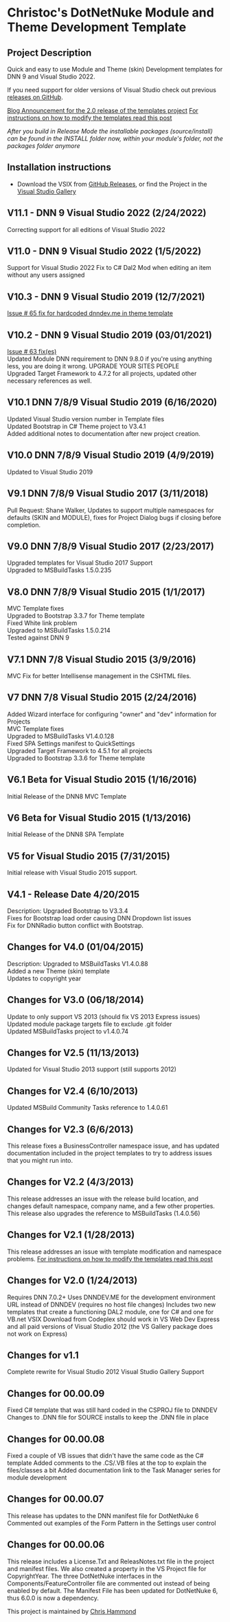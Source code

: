 Christoc's DotNetNuke Module and Theme Development Template
==========

Project Description
-----------
Quick and easy to use Module and Theme (skin) Development templates for DNN 9 and Visual Studio 2022.

If you need support for older versions of Visual Studio check out previous [releases on GitHub](https://github.com/ChrisHammond/DNNTemplates/releases).

[Blog Announcement for the 2.0 release of the templates project](https://www.chrishammond.com/Blog/itemid/2616/using-the-new-module-development-templates-for-dot)
[For instructions on how to modify the templates read this post](https://christoc.com/Tutorials/All-Tutorials/Customizing-the-latest-DotNetNuke-Module-Development-Project-Templates)

*After you build in Release Mode the installable packages (source/install) can be found in the INSTALL folder now, within your module's folder, not the packages folder anymore*

Installation instructions
-----------
* Download the VSIX from [GitHub Releases](https://github.com/ChrisHammond/DNNTemplates/releases), or find the Project in the [Visual Studio Gallery](https://visualstudiogallery.msdn.microsoft.com/bdd506ef-d5c3-4274-bf1d-9e673fb23484)

V11.1 - DNN 9 Visual Studio 2022 (2/24/2022) 
-----------
Correcting support for all editions of Visual Studio 2022


V11.0 - DNN 9 Visual Studio 2022 (1/5/2022) 
-----------
Support for Visual Studio 2022
Fix to C# Dal2 Mod when editing an item without any users assigned


V10.3 - DNN 9 Visual Studio 2019 (12/7/2021) 
-----------
[Issue # 65 fix for hardcoded dnndev.me in theme template](https://github.com/ChrisHammond/DNNTemplates/issues/65)  


V10.2 - DNN 9 Visual Studio 2019 (03/01/2021) 
-----------
[Issue # 63 fix(es)](https://github.com/ChrisHammond/DNNTemplates/issues/63)  
Updated Module DNN requirement to DNN 9.8.0 if you're using anything less, you are doing it wrong. UPGRADE YOUR SITES PEOPLE  
Upgraded Target Framework to 4.7.2 for all projects, updated other necessary references as well.


V10.1 DNN 7/8/9 Visual Studio 2019 (6/16/2020)
-----------
Updated Visual Studio version number in Template files  
Updated Bootstrap in C# Theme project to V3.4.1  
Added additional notes to documentation after new project creation.


V10.0 DNN 7/8/9 Visual Studio 2019 (4/9/2019)
-----------
Updated to Visual Studio 2019


V9.1 DNN 7/8/9 Visual Studio 2017 (3/11/2018)
-----------
Pull Request: Shane Walker, Updates to support multiple namespaces for defaults (SKIN and MODULE), fixes for Project Dialog bugs if closing before completion.


V9.0 DNN 7/8/9 Visual Studio 2017 (2/23/2017)
-----------
Upgraded templates for Visual Studio 2017 Support  
Upgraded to MSBuildTasks 1.5.0.235


V8.0 DNN 7/8/9 Visual Studio 2015 (1/1/2017)
-----------
MVC Template fixes  
Upgraded to Bootstrap 3.3.7 for Theme template  
Fixed White link problem  
Upgraded to MSBuildTasks 1.5.0.214  
Tested against DNN 9

V7.1 DNN 7/8 Visual Studio 2015 (3/9/2016)
-----------
MVC Fix for better Intellisense management in the CSHTML files.


V7 DNN 7/8 Visual Studio 2015 (2/24/2016)
-----------
Added Wizard interface for configuring "owner" and "dev" information for Projects  
MVC Template fixes  
Upgraded to MSBuildTasks V1.4.0.128  
Fixed SPA Settings manifest to QuickSettings  
Upgraded Target Framework to 4.5.1 for all projects  
Upgraded to Bootstrap 3.3.6 for Theme template

V6.1 Beta for Visual Studio 2015 (1/16/2016)
-----------
Initial Release of the DNN8 MVC Template

V6 Beta for Visual Studio 2015 (1/13/2016)
-----------
Initial Release of the DNN8 SPA Template

V5 for Visual Studio 2015 (7/31/2015)
-----------
Initial release with Visual Studio 2015 support. 

V4.1 - Release Date 4/20/2015
-----------
Description: Upgraded Bootstrap to V3.3.4  
Fixes for Bootstrap load order causing DNN Dropdown list issues  
Fix for DNNRadio button conflict with Bootstrap.

Changes for V4.0 (01/04/2015)
-----------
Description: Upgraded to MSBuildTasks V1.4.0.88  
Added a new Theme (skin) template  
Updates to copyright year

Changes for V3.0 (06/18/2014)
-----------
Update to only support VS 2013 (should fix VS 2013 Express issues)  
Updated module package targets file to exclude .git folder  
Updated MSBuildTasks project to v1.4.0.74

Changes for V2.5 (11/13/2013)
-----------
Updated for Visual Studio 2013 support (still supports 2012)

Changes for V2.4 (6/10/2013)
-----------
Updated MSBuild Community Tasks reference to 1.4.0.61

Changes for V2.3 (6/6/2013)
-----------
This release fixes a BusinessController namespace issue, and has updated documentation included in the project templates to try to address issues that you might run into.

Changes for V2.2 (4/3/2013)
-----------
This release addresses an issue with the release build location, and changes default namespace, company name, and a few other properties. This release also upgrades the reference to MSBuildTasks (1.4.0.56)

Changes for V2.1 (1/28/2013)
-----------
This release addresses an issue with template modification and namespace problems.
[For instructions on how to modify the templates read this post](https://christoc.com/Tutorials/All-Tutorials/Customizing-the-latest-DotNetNuke-Module-Development-Project-Templates)

Changes for V2.0 (1/24/2013)
-----------
Requires DNN 7.0.2+
Uses DNNDEV.ME for the development environment URL instead of DNNDEV (requires no host file changes)
Includes two new templates that create a functioning DAL2 module, one for C# and one for VB.net
VSIX Download from Codeplex should work in VS Web Dev Express and all paid versions of Visual Studio 2012 (the VS Gallery package does not work on Express)

Changes for v1.1
-----------
Complete rewrite for Visual Studio 2012
Visual Studio Gallery Support

Changes for 00.00.09
-----------
Fixed C# template that was still hard coded in the CSPROJ file to DNNDEV
Changes to .DNN file for SOURCE installs to keep the .DNN file in place

Changes for 00.00.08
-----------
Fixed a couple of VB issues that didn't have the same code as the C# template
Added comments to the .CS/.VB files at the top to explain the files/classes a bit
Added documentation link to the Task Manager series for module development

Changes for 00.00.07
-----------
This release has updates to the DNN manifest file for DotNetNuke 6
Commented out examples of the Form Pattern in the Settings user control

Changes for 00.00.06
-----------
This release includes a License.Txt and ReleasNotes.txt file in the project and manifest files. 
We also created a property in the VS Project file for CopyrightYear. 
The three DotNetNuke interfaces in the Components/FeatureController file are commented out instead of being enabled by default.
The Manifest File has been updated for DotNetNuke 6, thus 6.0.0 is now a dependency.

This project is maintained by [Chris Hammond](https://www.chrishammond.com)
